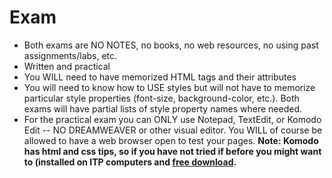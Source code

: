 Exam
====

* Both exams are NO NOTES, no books, no web resources, no using past assignments/labs, etc.
* Written and practical
* You WILL need to have memorized HTML tags and their attributes
* You will need to know how to USE styles but will not have to memorize particular style properties (font-size, background-color, etc.). Both exams will have partial lists of style property names where needed.
* For the practical exam you can ONLY use Notepad, TextEdit, or Komodo Edit -- NO DREAMWEAVER or other visual editor. You WILL of course be allowed to have a web browser open to test your pages. __Note: Komodo has html and css tips, so if you have not tried if before you might want to (installed on ITP computers and [free download](http://www.activestate.com/komodo-edit/downloads).__